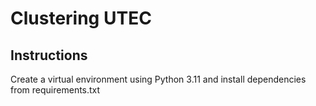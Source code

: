 # Clustering UTEC

## Instructions

Create a virtual environment using Python 3.11 and install dependencies from requirements.txt